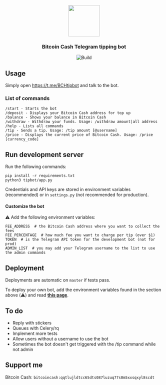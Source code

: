 <div align="center">
  <img src="tippie.png" width="100">
</div>

<div align="center">
  <h3>Bitcoin Cash Telegram tipping bot</h3>
</div>

<div align="center">
  <img src="https://travis-ci.com/merc1er/bchtipbot.svg?token=ikFpFZzenHdDVbwQsxJX&branch=master" alt="Build">
</div>

## Usage

Simply open https://t.me/BCHtipbot and talk to the bot.

### List of commands

```
/start - Starts the bot
/deposit - Displays your Bitcoin Cash address for top up
/balance - Shows your balance in Bitcoin Cash
/withdraw - Withdraw your funds. Usage: /withdraw amount|all address
/help - Lists all commands
/tip - Sends a tip. Usage: /tip amount [@username]
/price - Displays the current price of Bitcoin Cash. Usage: /price [currency_code]
```

## Run development server

Run the following commands:

```shell
pip install -r requirements.txt
python3 tipbot/app.py
```

Credentials and API keys are stored in environment variables (recommended) or in `settings.py` (not recommended for production).

#### Customize the bot

⚠️ Add the following environment variables:

```shell
FEE_ADDRESS  # the Bitcoin Cash address where you want to collect the fees
FEE_PERCENTAGE  # how much fee you want to charge per tip (over $1)
TOKEN  # is the Telegram API token for the development bot (not for prod)
ADMIN_LIST  # you may add your Telegram username to the list to use the admin commands
```

## Deployment

Deployments are automatic on `master` if tests pass.

To deploy your own bot, add the environment variables found in the section above (⚠️) and read **[this page](https://github.com/python-telegram-bot/python-telegram-bot/wiki/Hosting-your-bot)**.

## To do

- Reply with stickers
- Queues with Celery/rq
- Implement more tests
- Allow users without a username to use the bot
- Sometimes the bot doesn't get triggered with the /tip command while not admin

## Support me

Bitcoin Cash: `bitcoincash:qqtlujldtcc65dts087luzuq77s0m5xxsqxyl8scdt`
